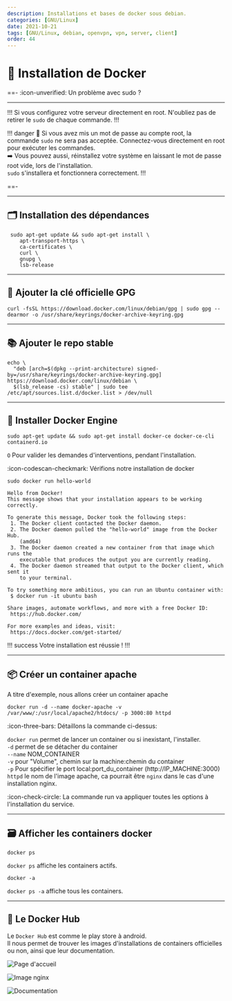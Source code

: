 ```yaml
---
description: Installations et bases de docker sous debian.
categories: [GNU/Linux]
date: 2021-10-21
tags: [GNU/Linux, debian, openvpn, vpn, server, client]
order: 44
---
```


# :whale: Installation de Docker

==- :icon-unverified: Un problème avec sudo ?

---

!!!
Si vous configurez votre serveur directement en root. N'oubliez pas de retirer le `sudo` de chaque commande.
!!!

!!! danger
:arrows_counterclockwise: Si vous avez mis un mot de passe au compte root, la commande `sudo` ne sera pas acceptée.
Connectez-vous directement en root pour exécuter les commandes.  
:arrow_right: Vous pouvez aussi, réinstallez votre système en laissant le mot de passe root vide, lors de l'installation.  
`sudo` s'installera et fonctionnera correctement.
!!!

==-

---

## :card_index_dividers: Installation des dépendances

```
 sudo apt-get update && sudo apt-get install \
    apt-transport-https \
    ca-certificates \
    curl \
    gnupg \
    lsb-release
```

---

## :key: Ajouter la clé officielle GPG

```
curl -fsSL https://download.docker.com/linux/debian/gpg | sudo gpg --dearmor -o /usr/share/keyrings/docker-archive-keyring.gpg
```

---

## :books: Ajouter le repo stable

```
echo \
  "deb [arch=$(dpkg --print-architecture) signed-by=/usr/share/keyrings/docker-archive-keyring.gpg] https://download.docker.com/linux/debian \
  $(lsb_release -cs) stable" | sudo tee /etc/apt/sources.list.d/docker.list > /dev/null
```

---

## :whale2: Installer Docker Engine

```
sudo apt-get update && sudo apt-get install docker-ce docker-ce-cli containerd.io
```

`O` Pour valider les demandes d'interventions, pendant l'installation.


:icon-codescan-checkmark: Vérifions notre installation de docker

```
sudo docker run hello-world
```

``` sudo docker run hello-world
Hello from Docker!
This message shows that your installation appears to be working correctly.

To generate this message, Docker took the following steps:
 1. The Docker client contacted the Docker daemon.
 2. The Docker daemon pulled the "hello-world" image from the Docker Hub.
    (amd64)
 3. The Docker daemon created a new container from that image which runs the
    executable that produces the output you are currently reading.
 4. The Docker daemon streamed that output to the Docker client, which sent it
    to your terminal.

To try something more ambitious, you can run an Ubuntu container with:
 $ docker run -it ubuntu bash

Share images, automate workflows, and more with a free Docker ID:
 https://hub.docker.com/

For more examples and ideas, visit:
 https://docs.docker.com/get-started/

```

!!! success
Votre installation est réussie !
!!!

---

## :package: Créer un container apache

A titre d'exemple, nous allons créer un container apache

```
docker run -d --name docker-apache -v /var/www/:/usr/local/apache2/htdocs/ -p 3000:80 httpd
```

:icon-three-bars: Détaillons la commande ci-dessus:

`docker run` permet de lancer un container ou si inexistant, l'installer.  
`-d` permet de se détacher du container  
`--name` NOM_CONTAINER  
`-v` pour "Volume", chemin sur la machine:chemin du container  
`-p` Pour spécifier le port local:port_du_container (http://IP_MACHINE:3000)  
`httpd` le nom de l'image apache, ca pourrait être `nginx` dans le cas d'une installation nginx.   

:icon-check-circle: La commande run va appliquer toutes les options à l'installation du service.

---

## :card_file_box: Afficher les containers docker

```
docker ps
```

`docker ps` affiche les containers actifs.

```
docker -a
```

`docker ps -a` affiche tous les containers.

---

## :whale: Le Docker Hub

Le `Docker Hub` est comme le play store à android.  
Il nous permet de trouver les images d'installations de containers officielles ou non, ainsi que leur documentation.

![Page d'accueil](images/dockerhub.webp)  

![Image nginx](images/dockerhub2.webp)  

![Documentation](images/dockerhub3.webp)







